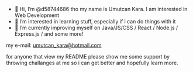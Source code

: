 - 👋 Hi, I’m @d58744686 tho my name is Umutcan Kara. I am interested in Web Development
- 👀 I’m interested in learning stuff, especially if i can do things with it
- 🌱 I’m currently improving myself on Java/JS/CSS / React / Node.js / Express.js / and some more!

my e-mail: umutcan_kara@hotmail.com

for anyone that view my README please show me some support by throwing challanges at me so i can get better and hopefully learn more.
